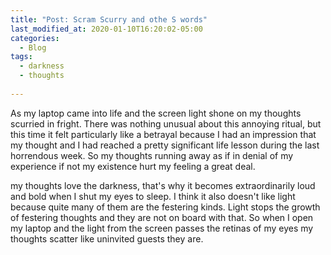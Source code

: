 ```yaml
---
title: "Post: Scram Scurry and othe S words"
last_modified_at: 2020-01-10T16:20:02-05:00
categories:
  - Blog
tags:
  - darkness
  - thoughts
  
---
```

As my laptop came into life and the screen light shone on my thoughts scurried in fright.
There was nothing unusual about this annoying ritual, but this time it felt particularly like a betrayal because I had an impression that my thought and I had reached a pretty significant life lesson during the last horrendous week. 
So my thoughts running away as if in denial of my experience if not my existence hurt my feeling a great deal. 

my thoughts love the darkness, that's why it becomes extraordinarily loud and bold when I shut my eyes to sleep. I think it also doesn't like light because quite many of them are the festering kinds. Light stops the growth of festering thoughts and they are not on board with that. 
So when I open my laptop and the light from the screen passes the retinas of my eyes my thoughts scatter like uninvited guests they are. 

